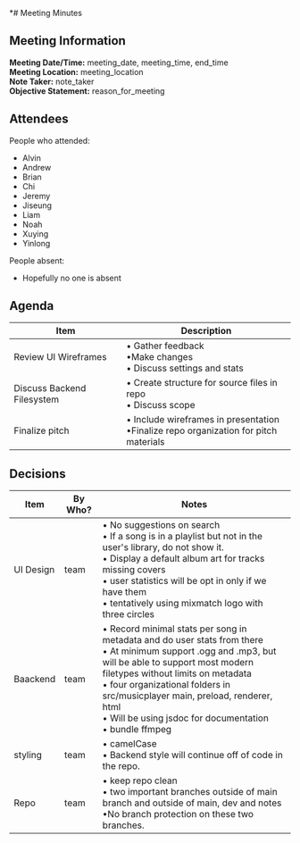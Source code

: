 *# Meeting Minutes
## Meeting Information
**Meeting Date/Time:** meeting_date, meeting_time, end_time   
**Meeting Location:** meeting_location   
**Note Taker:** note_taker  
**Objective Statement:** reason_for_meeting  

## Attendees
People who attended:
- Alvin
- Andrew
- Brian
- Chi
- Jeremy
- Jiseung
- Liam
- Noah
- Xuying
- Yinlong

People absent:
- Hopefully no one is absent

## Agenda

| Item                       | Description                                                                              |
| -------------------------- | ---------------------------------------------------------------------------------------- |
| Review UI Wireframes       | • Gather feedback <br>•Make changes <br>• Discuss settings and stats                     |
| Discuss Backend Filesystem | • Create structure for source files in repo <br>• Discuss scope                          |
| Finalize pitch             | • Include wireframes in presentation <br>•Finalize repo organization for pitch materials |

## Decisions
 | Item      | By Who? | Notes                                                                                                                                                                                                                                                                                                                                                  |
 | --------- | ------- | ------------------------------------------------------------------------------------------------------------------------------------------------------------------------------------------------------------------------------------------------------------------------------------------------------------------------------------------------------ |
 | UI Design | team    | • No suggestions on search <br> • If a song is in a playlist but not in the user's library, do not show it.<br> • Display a default album art for tracks missing covers<br> • user statistics will be opt in only if we have them <br>• tentatively using mixmatch logo with three circles                                                             |
 | Baackend  | team    | • Record minimal stats per song in metadata and do user stats from there<br>  • At minimum support .ogg and .mp3, but will be able to support most modern filetypes without limits on metadata <br> • four organizational folders in src/musicplayer main, preload, renderer, html<br> • Will be using jsdoc for documentation<br> • bundle ffmpeg<br> |
 | styling   | team    | • camelCase<br>  • Backend style will continue off of code in the repo.                                                                                                                                                                                                                                                                                |
 | Repo      | team    | • keep repo clean <br> • two important branches outside of main branch and outside of main, dev and notes<br> •No branch protection on these two branches. <br>                                                                                                                                                                                        |
